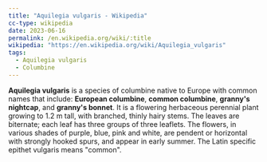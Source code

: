```yaml
---
title: "Aquilegia vulgaris - Wikipedia"
cc-type: wikipedia
date: 2023-06-16
permalink: /en.wikipedia.org/wiki/:title
wikipedia: "https://en.wikipedia.org/wiki/Aquilegia_vulgaris"
tags:
  - Aquilegia vulgaris
  - Columbine
---
```

**Aquilegia vulgaris** is a species of columbine native to Europe with common names that include: **European columbine**, **common columbine**, **granny's nightcap**, and **granny's bonnet**. It is a flowering herbaceous perennial plant growing to 1.2 m tall, with branched, thinly hairy stems. The leaves are biternate; each leaf has three groups of three leaflets. The flowers, in various shades of purple, blue, pink and white, are pendent or horizontal with strongly hooked spurs, and appear in early summer. The Latin specific epithet vulgaris means "common".